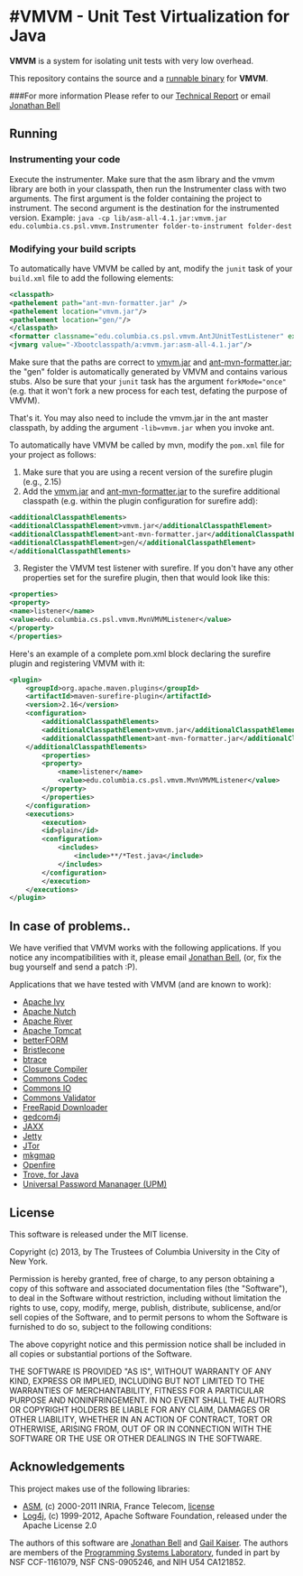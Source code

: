 #VMVM - Unit Test Virtualization for Java
==========
**VMVM** is a system for isolating unit tests with very low overhead.

This repository contains the source and a [runnable binary](https://github.com/Programming-Systems-Lab/vmvm/blob/master/binaries/vmvm.jar) for **VMVM**.

###For more information
Please refer to our [Technical Report](http://mice.cs.columbia.edu/getTechreport.php?techreportID=1549) or email [Jonathan Bell](mailto:jbell@cs.columbia.edu)

Running
-----
### Instrumenting your code
Execute the instrumenter. Make sure that the asm library and the vmvm library are both in your classpath, then run the Instrumenter class with two arguments. The first argument is the folder containing the project to instrument. The second argument is the destination for the instrumented version.
Example:
`java -cp lib/asm-all-4.1.jar:vmvm.jar edu.columbia.cs.psl.vmvm.Instrumenter folder-to-instrument folder-dest`


### Modifying your build scripts
To automatically have VMVM be called by ant, modify the `junit` task of your `build.xml` file to add the following elements:

```xml
<classpath>
<pathelement path="ant-mvn-formatter.jar" />
<pathelement location="vmvm.jar"/>
<pathelement location="gen/"/>
</classpath>
<formatter classname="edu.columbia.cs.psl.vmvm.AntJUnitTestListener" extension=".xml"/>
<jvmarg value="-Xbootclasspath/a:vmvm.jar:asm-all-4.1.jar"/>
```

Make sure that the paths are correct to [vmvm.jar](https://github.com/Programming-Systems-Lab/vmvm/blob/master/binaries/vmvm.jar) and [ant-mvn-formatter.jar](https://github.com/Programming-Systems-Lab/vmvm/blob/master/binaries/ant-mvn-formatter.jar); the "gen" folder is automatically generated by VMVM and contains various stubs. Also be sure that your `junit` task has the argument `forkMode="once"` (e.g. that it won't fork a new process for each test, defating the purpose of VMVM).

That's it. You may also need to include the vmvm.jar in the ant master classpath, by adding the argument `-lib=vmvm.jar` when you invoke ant.

To automatically have VMVM be called by mvn, modify the `pom.xml` file for your project as follows:

1.	Make sure that you are using a recent version of the surefire plugin (e.g., 2.15)
1.	Add the [vmvm.jar](https://github.com/Programming-Systems-Lab/vmvm/blob/master/binaries/vmvm.jar) and [ant-mvn-formatter.jar](https://github.com/Programming-Systems-Lab/vmvm/blob/master/binaries/ant-mvn-formatter.jar) to the surefire additional classpath (e.g. within the plugin configuration for surefire add):

```xml
<additionalClasspathElements>
<additionalClasspathElement>vmvm.jar</additionalClasspathElement>
<additionalClasspathElement>ant-mvn-formatter.jar</additionalClasspathElement>
<additionalClasspathElement>gen/</additionalClasspathElement>
</additionalClasspathElements>
```

3.	Register the VMVM test listener with surefire. If you don't have any other properties set for the surefire plugin, then that would look like this:

```xml
<properties>
<property>
<name>listener</name>
<value>edu.columbia.cs.psl.vmvm.MvnVMVMListener</value>
</property>
</properties>
```

Here's an example of a complete pom.xml block declaring the surefire plugin and registering VMVM with it:
```xml
<plugin>
	<groupId>org.apache.maven.plugins</groupId>
	<artifactId>maven-surefire-plugin</artifactId>
	<version>2.16</version>
	<configuration>
		<additionalClasspathElements>
		<additionalClasspathElement>vmvm.jar</additionalClasspathElement>
		<additionalClasspathElement>ant-mvn-formatter.jar</additionalClasspathElement>
	</additionalClasspathElements>
		<properties>
		<property>
			<name>listener</name>
			<value>edu.columbia.cs.psl.vmvm.MvnVMVMListener</value>
		</property>
		</properties>
	</configuration>
	<executions>
		<execution>
		<id>plain</id>
		<configuration>
			<includes>
				<include>**/*Test.java</include>
			</includes>
		</configuration>
		</execution>
	</executions>
</plugin>
```

In case of problems..
-----
We have verified that VMVM works with the following applications. If you notice any incompatibilities with it, please email [Jonathan Bell](mailto:jbell@cs.columbia.edu), (or, fix the bug yourself and send a patch :P).

Applications that we have tested with VMVM (and are known to work):
* [Apache Ivy](http://ant.apache.org/ivy/)
* [Apache Nutch](http://nutch.apache.org/)
* [Apache River](http://river.apache.org/)
* [Apache Tomcat](http://tomcat.apache.org/)
* [betterFORM](http://www.betterform.de/en/index.html)
* [Bristlecone](http://www.ohloh.net/p/bristlecone)
* [btrace](https://kenai.com/projects/btrace)
* [Closure Compiler](http://commons.apache.org/proper/commons-jci/)
* [Commons Codec](http://commons.apache.org/proper/commons-codec/)
* [Commons IO](http://commons.apache.org/proper/commons-io/)
* [Commons Validator](http://commons.apache.org/proper/commons-validator/)
* [FreeRapid Downloader](http://wordrider.net/freerapid/)
* [gedcom4j](http://gedcom4j.org/main/)
* [JAXX](http://nuiton.org/projects/jaxx)
* [Jetty](http://www.eclipse.org/jetty/jtor* )
* [JTor](https://github.com/brl/JTor)
* [mkgmap](http://wiki.openstreetmap.org/wiki/Mkgmap)
* [Openfire](http://www.igniterealtime.org/projects/openfire/)
* [Trove, for Java](http://trove.starlight-systems.com/)
* [Universal Password Mananager (UPM)](http://upm.sourceforge.net/)

License
------
This software is released under the MIT license.

Copyright (c) 2013, by The Trustees of Columbia University in the City of New York.

Permission is hereby granted, free of charge, to any person obtaining
a copy of this software and associated documentation files (the
"Software"), to deal in the Software without restriction, including
without limitation the rights to use, copy, modify, merge, publish,
distribute, sublicense, and/or sell copies of the Software, and to
permit persons to whom the Software is furnished to do so, subject to
the following conditions:

The above copyright notice and this permission notice shall be
included in all copies or substantial portions of the Software.

THE SOFTWARE IS PROVIDED "AS IS", WITHOUT WARRANTY OF ANY KIND,
EXPRESS OR IMPLIED, INCLUDING BUT NOT LIMITED TO THE WARRANTIES OF
MERCHANTABILITY, FITNESS FOR A PARTICULAR PURPOSE AND
NONINFRINGEMENT. IN NO EVENT SHALL THE AUTHORS OR COPYRIGHT HOLDERS BE
LIABLE FOR ANY CLAIM, DAMAGES OR OTHER LIABILITY, WHETHER IN AN ACTION
OF CONTRACT, TORT OR OTHERWISE, ARISING FROM, OUT OF OR IN CONNECTION
WITH THE SOFTWARE OR THE USE OR OTHER DEALINGS IN THE SOFTWARE.


Acknowledgements
-----
This project makes use of the following libraries:
* [ASM](http://asm.ow2.org/license.html), (c) 2000-2011 INRIA, France Telecom, [license](http://asm.ow2.org/license.html)
* [Log4j](http://logging.apache.org/log4j/), (c) 1999-2012, Apache Software Foundation, released under the Apache License 2.0

The authors of this software are [Jonathan Bell](http://jonbell.net) and [Gail Kaiser](http://www.cs.columbia.edu/~kaiser/). The authors are members of the [Programming Systems Laboratory](http://www.psl.cs.columbia.edu/), funded in part by NSF CCF-1161079, NSF CNS-0905246, and NIH U54 CA121852.
